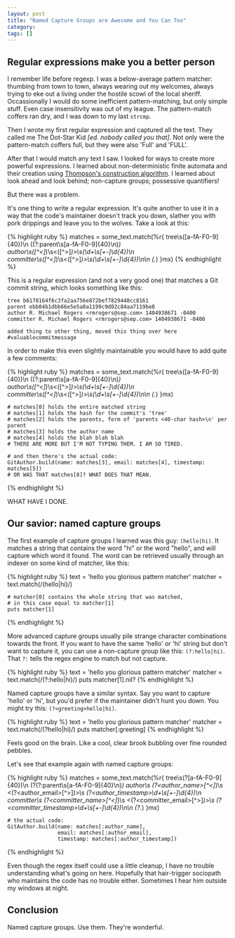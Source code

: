 ```yaml
---
layout: post
title: "Named Capture Groups are Awesome and You Can Too"
category: 
tags: []
---
```


## Regular expressions make you a better person

I remember life before regexp. I was a below-average pattern matcher: thumbing from town to town, always wearing out my welcomes, always trying to eke out a living under the hostile scowl of the local sheriff. Occassionally I would do some inefficient pattern-matching, but only simple stuff. Even case insensitivity was out of my league. The pattern-match coffers ran dry, and I was down to my last `strcmp`.

Then I wrote my first regular expression and captured all the text. They called me The Dot-Star Kid _[ed. nobody called you that]_. Not only were the pattern-match coffers full, but they were also 'Full' and 'FULL'.

After that I would match any text I saw. I looked for ways to create more powerful expressions. I learned about non-deterministic finite automata and their creation using [Thompson's construction algorithm](http://en.wikipedia.org/wiki/Thompson%27s_construction_algorithm). I learned about look ahead and look behind; non-capture groups; possessive quantifiers!

But there was a problem.

It's one thing to write a regular expression. It's quite another to use it in a way that the code's maintainer doesn't track you down, slather you with pork drippings and leave you to the wolves. Take a look at this:

{% highlight ruby %}
matches = some_text.match(%r{
    tree\s([a-fA-F0-9]{40})\n
    ((?:parent\s[a-fA-F0-9]{40}\n)*)
    author\s([^<]*)\s<([^>]*)>\s(\d+\s[+-]\d{4})\n
    committer\s([^<]*)\s<([^>]*)>\s(\d+\s[+-]\d{4})\n\n
    (.*)
}mx)
{% endhighlight %}

This is a regular expression (and not a very good one) that matches a Git commit string, which looks something like this:

    tree b6178164f6c3fa2aa756e872bef7829448cc8161
    parent ebb04b1dbb66e5e5a8a1199c9d02c84aa7119be8
    author R. Michael Rogers <rmrogers@sep.com> 1404938671 -0400
    committer R. Michael Rogers <rmrogers@sep.com> 1404938671 -0400

    added thing to other thing, moved this thing over here #valuablecommitmessage

In order to make this even slightly maintainable you would have to add quite a few comments:

{% highlight ruby %}
    matches = some_text.match(%r{
        tree\s([a-fA-F0-9]{40})\n
        ((?:parent\s[a-fA-F0-9]{40}\n)*)
        author\s([^<]*)\s<([^>]*)>\s(\d+\s[+-]\d{4})\n
        committer\s([^<]*)\s<([^>]*)>\s(\d+\s[+-]\d{4})\n\n
        (.*)
    }mx)

    # matches[0] holds the entire matched string
    # matches[1] holds the hash for the commit's 'tree'
    # matches[2] holds the parents, form of 'parents <40-char hash>\n' per parent
    # matches[3] holds the author name
    # matches[4] holds the blah blah blah
    # THERE ARE MORE BUT I'M NOT TYPING THEM. I AM SO TIRED.

    # and then there's the actual code:
    GitAuthor.build(name: matches[3], email: matches[4], timestamp: matches[5])
    # OR WAS THAT matches[8]? WHAT DOES THAT MEAN.
{% endhighlight %}

WHAT HAVE I DONE.

## Our savior: named capture groups

The first example of capture groups I learned was this guy: `(hello|hi)`. It matches a string that contains the word "hi" or the word "hello", and will capture which word it found. The word can be retrieved usually through an indexer on some kind of matcher, like this:

{% highlight ruby %}
    text = 'hello you glorious pattern matcher'
    matcher = text.match(/(hello|hi)/)

    # matcher[0] contains the whole string that was matched,
    # in this case equal to matcher[1]
    puts matcher[1]
{% endhighlight %}

More advanced capture groups usually pile strange character combinations towards the front. If you want to have the same 'hello' or 'hi' string but don't want to capture it, you can use a non-capture group like this: `(?:hello|hi)`. That `?:` tells the regex engine to match but not capture.

{% highlight ruby %}
    text = 'hello you glorious pattern matcher'
    matcher = text.match(/(?:hello|hi)/)
    puts matcher[1].nil?
{% endhighlight %}

Named capture groups have a similar syntax. Say you want to capture 'hello' or 'hi', but you'd prefer if the maintainer didn't hunt you down. You might try this: `(?<greeting>hello|hi)`. 

{% highlight ruby %}
    text = 'hello you glorious pattern matcher'
    matcher = text.match(/(?<greeting>hello|hi)/)
    puts matcher[:greeting]
{% endhighlight %}

Feels good on the brain. Like a cool, clear brook bubbling over fine rounded pebbles.

Let's see that example again with named capture groups:

{% highlight ruby %}
    matches = some_text.match(%r{
        tree\s(?<tree>[a-fA-F0-9]{40})\n
        (?<parents>(?:parent\s[a-fA-F0-9]{40}\n)*)
        author\s
            (?<author_name>[^<]*)\s
            <(?<author_email>[^>]*)>\s
            (?<author_timestamp>\d+\s[+-]\d{4})\n
        committer\s
            (?<committer_name>[^<]*)\s
            <(?<committer_email>[^>]*)>\s
            (?<committer_timestamp>\d+\s[+-]\d{4})\n\n
        (?<comment>.*)
    }mx)

    # the actual code:
    GitAuthor.build(name: matches[:author_name],
                    email: matches[:author_email],
                    timestamp: matches[:author_timestamp])
{% endhighlight %}

Even though the regex itself could use a little cleanup, I have no trouble understanding what's going on here. Hopefully that hair-trigger sociopath who maintains the code has no trouble either. Sometimes I hear him outside my windows at night.

## Conclusion

Named capture groups. Use them. They're wonderful.
